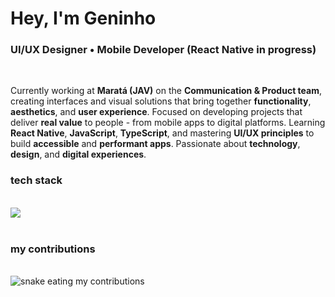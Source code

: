 <h1>Hey, I'm <strong>Geninho</strong></h1>

<h3>
  UI/UX Designer • Mobile Developer (React Native in progress)
</h3>

<br/>

<div>
  <p>
    Currently working at <strong>Maratá (JAV)</strong> on the <strong>Communication & Product team</strong>,
    creating interfaces and visual solutions that bring together <strong>functionality</strong>, <strong>aesthetics</strong>, 
    and <strong>user experience</strong>.
    Focused on developing projects that deliver <strong>real value</strong> to people - from mobile apps 
    to digital platforms.
    Learning <strong>React Native</strong>, <strong>JavaScript</strong>, <strong>TypeScript</strong>, and mastering 
    <strong>UI/UX principles</strong> to build <strong>accessible</strong> and <strong>performant apps</strong>.
    Passionate about <strong>technology</strong>, <strong>design</strong>, and <strong>digital experiences</strong>.
  </p>
</div>

<h3>tech stack</h3>

<br/>

<div>
<img src="https://skillicons.dev/icons?i=figma,tailwind,react,css,html,javascript,typescript,git,photoshop,illustrator"/>
</div>

<br/>

<h3>my contributions</h3>

<br/>

<div>
<img alt="snake eating my contributions" src="https://github.com/gen1nh/assets-readme/blob/main/github-contribution-grid-snake.svg" />
</div>










